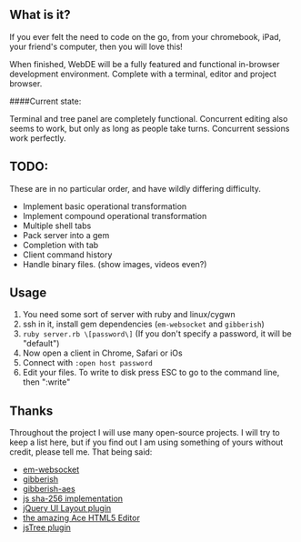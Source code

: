 ## What is it?

If you ever felt the need to code on the go, from your chromebook, iPad,
your friend's computer, then you will love this!

When finished, WebDE will be a fully featured and functional in-browser 
development environment. Complete with a terminal, editor and project 
browser.

####Current state:

Terminal and tree panel are completely functional. Concurrent editing also seems to work, but 
only as long as people take turns. Concurrent sessions work perfectly.

## TODO:

These are in no particular order, and have wildly differing difficulty.

* Implement basic operational transformation
* Implement compound operational transformation
* Multiple shell tabs
* Pack server into a gem
* Completion with tab
* Client command history
* Handle binary files. (show images, videos even?)

## Usage

1. You need some sort of server with ruby and linux/cygwn
2. ssh in it, install gem dependencies (`em-websocket` and `gibberish`)
3. `ruby server.rb \[password\]` (If you don't specify a password, it will be "default")
4. Now open a client in Chrome, Safari or iOs
5. Connect with `:open host password`
6. Edit your files. To write to disk press ESC to go to the command line, then ":write"

## Thanks

Throughout the project I will use many open-source projects. I will try to keep a list
here, but if you find out I am using something of yours without credit, please tell 
me. That being said:

* [em-websocket](http://github.com/igrigorik/em-websocket)
* [gibberish](http://github.com/mdp/gibberish)
* [gibberish-aes](http://github.com/mdp/gibberish-aes)
* [js sha-256 implementation](http://etherhack.co.uk/main.html)
* [jQuery UI Layout plugin](http://layout.jquery-dev.net/index.cfm)
* [the amazing Ace HTML5 Editor](http://ace.ajax.org/)
* [jsTree plugin](http://jstree.com)
